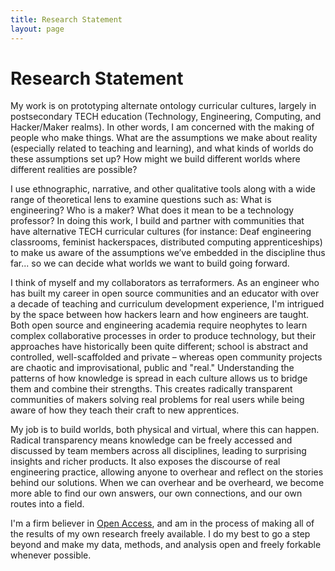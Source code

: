 ```yaml
---
title: Research Statement
layout: page
---
```


# Research Statement

My work is on prototyping alternate ontology curricular cultures, largely in postsecondary TECH education (Technology, Engineering, Computing, and Hacker/Maker realms). In other words, I am concerned with the making of people who make things. What are the assumptions we make about reality (especially related to teaching and learning), and what kinds of worlds do these assumptions set up? How might we build different worlds where different realities are possible?

I use ethnographic, narrative, and other qualitative tools along with a wide range of theoretical lens to examine questions such as: What is engineering? Who is a maker? What does it mean to be a technology professor? In doing this work, I build and partner with communities that have alternative TECH curricular cultures (for instance: Deaf engineering classrooms, feminist hackerspaces, distributed computing apprenticeships) to make us aware of the assumptions we’ve embedded in the discipline thus far... so we can decide what worlds we want to build going forward.

I think of myself and my collaborators as terraformers. As an engineer who has built my career in open source communities and an educator with over a decade of teaching and curriculum development experience, I'm intrigued by the space between how hackers learn and how engineers are taught. Both open source and engineering academia require neophytes to learn complex collaborative processes in order to produce technology, but their approaches have historically been quite different; school is abstract and controlled, well-scaffolded and private – whereas open community projects are chaotic and improvisational, public and "real." Understanding the patterns of how knowledge is spread in each culture allows us to bridge them and combine their strengths. This creates radically transparent communities of makers solving real problems for real users while being aware of how they teach their craft to new apprentices.

My job is to build worlds, both physical and virtual, where this can happen. Radical transparency means knowledge can be freely accessed and discussed by team members across all disciplines, leading to surprising insights and richer products. It also exposes the discourse of real engineering practice, allowing anyone to overhear and reflect on the stories behind our solutions. When we can overhear and be overheard, we become more able to find our own answers, our own connections, and our own routes into a field.

I'm a firm believer in [Open Access](http://en.wikipedia.org/wiki/Open_access), and am in the process of making all of the results of my own research freely available. I do my best to go a step beyond and make my data, methods, and analysis open and freely forkable whenever possible.
